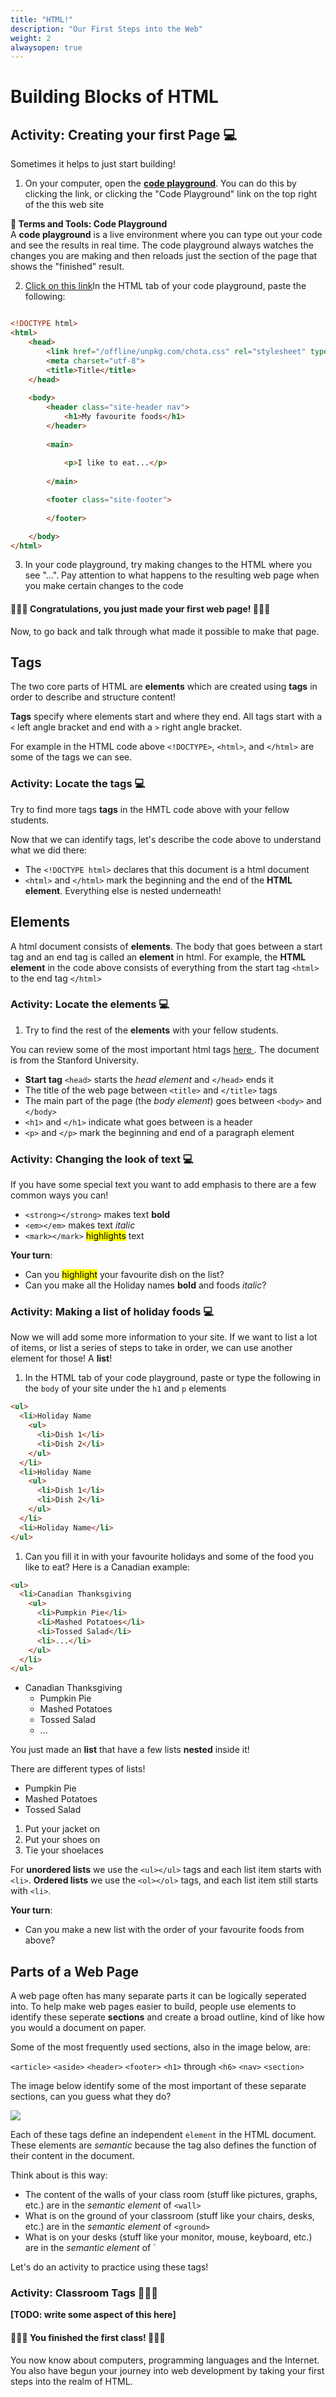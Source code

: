 ```yaml
---
title: "HTML!"
description: "Our First Steps into the Web"
weight: 2
alwaysopen: true
---
```


# Building Blocks of HTML

## Activity: Creating your first Page 💻

Sometimes it helps to just start building!

1. On your computer, open the [**code playground**](http://). You can do this by clicking the link, or clicking the "Code Playground" link on the top right of the this web site

<div class="alert alert-info">
  <strong>🔖 Terms and Tools: Code Playground</strong><br />
  A <strong>code playground</strong> is a live environment where you can type out your code and see the results in real time. The code playground always watches the changes you are making and then reloads just the section of the page that shows the "finished" result.
</div>

2. [Click on this link]($JSBIN_URL/pic/edit?html,output)In the HTML tab of your code playground, paste the following:

```html

<!DOCTYPE html>
<html>
    <head>
        <link href="/offline/unpkg.com/chota.css" rel="stylesheet" type="text/css" />
        <meta charset="utf-8">
        <title>Title</title>
    </head>
  
    <body>
        <header class="site-header nav">
            <h1>My favourite foods</h1>
        </header>
      
        <main>
          
            <p>I like to eat...</p>
            
        </main>

        <footer class="site-footer">
          
        </footer>

    </body>
</html>
```

3. In your code playground, try making changes to the HTML where you see "...". Pay attention to what happens to the resulting web page when you make certain changes to the code

<div class="alert alert-success">
  <h4>🎉🎊🎉 Congratulations, you just made your first web page! 🎉🎊🎉</h4>
</div>

Now, to go back and talk through what made it possible to make that page.

## Tags

The two core parts of HTML are **elements** which are created using **tags** in order to describe and structure content!

**Tags** specify where elements start and where they end. All tags start with a `<` left angle bracket and end with a `>` right angle bracket.

For example in the HTML code above `<!DOCTYPE>`, `<html>`, and `</html>` are some of the tags we can see.

### Activity: Locate the tags 💻

Try to find more tags **tags** in the HMTL code above with your fellow students.

Now that we can identify tags, let's describe the code above to understand what we did there:

* The `<!DOCTYPE html>` declares that this document is a html document
* `<html>` and `</html>` mark the beginning and the end of the **HTML element**. Everything else is nested underneath!

## Elements

A html document consists of **elements**. The body that goes between a start tag and an end tag is called an **element** in html. For example, the **HTML element** in the code above consists of everything from the start tag `<html>` to the end tag `</html>`

### Activity: Locate the elements 💻

1. Try to find the rest of the **elements** with your fellow students.

You can review some of the most important html tags <a href="htmlcheatsheet.pdf">here </a>. The document is from the Stanford University.

- **Start tag** `<head>` starts the *head element* and `</head>` ends it
- The title of the web page between `<title>` and `</title>` tags
- The main part of the page (the *body element*) goes between `<body>` and `</body>`
- `<h1>` and `</h1>` indicate what goes between is a header
- `<p>` and `</p>` mark the beginning and end of a paragraph element

### Activity: Changing the look of text 💻

If you have some special text you want to add emphasis to there are a few common ways you can!

- `<strong></strong>` makes text **bold**
- `<em></em>` makes text *italic*
- `<mark></mark>` <mark>highlights</mark> text

**Your turn**:

- Can you <mark>highlight</mark> your favourite dish on the list?
- Can you make all the Holiday names **bold** and foods *italic*?

### Activity: Making a list of holiday foods 💻

Now we will add some more information to your site. If we want to list a lot of items, or list a series of steps to take in order, we can use another element for those! A **list**!

1. In the HTML tab of your code playground, paste or type the following in the `body` of your site under the `h1` and `p` elements
  ```html
  <ul>
    <li>Holiday Name
      <ul>
        <li>Dish 1</li>
        <li>Dish 2</li>
      </ul>
    </li>
    <li>Holiday Name
      <ul>
        <li>Dish 1</li>
        <li>Dish 2</li>
      </ul>
    </li>
    <li>Holiday Name</li>
  </ul>
  ```

1. Can you fill it in with your favourite holidays and some of the food you like to eat? Here is a Canadian example:
  ```html
  <ul>
    <li>Canadian Thanksgiving
      <ul>
        <li>Pumpkin Pie</li>
        <li>Mashed Potatoes</li>
        <li>Tossed Salad</li>
        <li>...</li>
      </ul>
    </li>
  </ul>
  ```
  - Canadian Thanksgiving
      - Pumpkin Pie
      - Mashed Potatoes
      - Tossed Salad
      - ...

You just made an **list** that have a few lists **nested** inside it!

There are different types of lists!

- Pumpkin Pie
- Mashed Potatoes
- Tossed Salad

1. Put your jacket on
1. Put your shoes on
1. Tie your shoelaces

For **unordered lists** we use the `<ul></ul>` tags and each list item starts with `<li>`. **Ordered lists** we use the `<ol></ol>` tags, and each list item still starts with `<li>`.

**Your turn**:

- Can you make a new list with the order of your favourite foods from above?

## Parts of a Web Page

A web page often has many separate parts it can be logically seperated into. To help make web pages easier to build, people use elements to identify these seperate **sections** and create a broad outline, kind of like how you would a document on paper.

Some of the most frequently used sections, also in the image below, are:

`<article>`
`<aside>`
`<header>`
`<footer>`
`<h1>` through `<h6>`
`<nav>`
`<section>`

The image below identify some of the most important of these separate sections, can you guess what they do?

![](/images/semantics.jpg)

Each of these tags define an independent `element` in the HTML document.
These elements are *semantic* because the tag also defines the function of their content in the document.

Think about is this way:

- The content of the walls of your class room (stuff like pictures, graphs, etc.) are in the *semantic element* of `<wall>`
- What is on the ground of your classroom (stuff like your chairs, desks, etc.) are in the *semantic element* of `<ground>`
- What is on your desks (stuff like your monitor, mouse, keyboard, etc.) are in the *semantic element* of <desk>`

Let's do an activity to practice using these tags!

### Activity: Classroom Tags 🏃🏾‍♀️

**[TODO: write some aspect of this here]**


<div class="alert alert-success">
  <h4>🎉🎊🎉 You finished the first class! 🎉🎊🎉</h4>
</div>

You now know about computers, programming languages and the Internet. You also have begun your journey into web development by taking your first steps into the realm of HTML.
